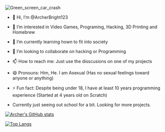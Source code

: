 



![Green_screen_car_crash](https://github.com/user-attachments/assets/0295a430-5559-48ab-876c-c6e6ca3e403c)

- 👋 Hi, I’m @ArcherBright123
- 👀 I’m interested in Video Games, Programing, Hacking, 3D Printing and Homebrew
- 🌱 I’m currently learning hown to fit into society
- 💞️ I’m looking to collaborate on hacking or Programming
- 📫 How to reach me: Just use the disscusions on one of my projects
- 😄 Pronouns: Him, He. I am Asexual (Has no sexual feelings toward anyone or anything)
- ⚡ Fun fact: Despite being under 18, I have at least 10 years programming experience (Started at 4 years old on Scratch)


- Currently just seeing out school for a bit. Looking for more projects.



[![Archer's GitHub stats](https://github-readme-stats.vercel.app/api?username=ArcherBright123)](https://github.com/anuraghazra/github-readme-stats)



[![Top Langs](https://github-readme-stats.vercel.app/api/top-langs/?username=ArcherBright123)](https://github.com/anuraghazra/github-readme-stats)


<!---
ArcherBright123/ArcherBright123 is a ✨ special ✨ repository because its `README.md` (this file) appears on your GitHub profile.
You can click the Preview link to take a look at your changes.
--->

